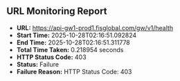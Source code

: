 ## URL Monitoring Report

- **URL:** https://api-gw1-prod1.fisglobal.com/gw/v1/health
- **Start Time:** 2025-10-28T02:16:51.092824
- **End Time:** 2025-10-28T02:16:51.311778
- **Total Time Taken:** 0.218954 seconds
- **HTTP Status Code:** 403
- **Status:** Failure
- **Failure Reason:** HTTP Status Code: 403
